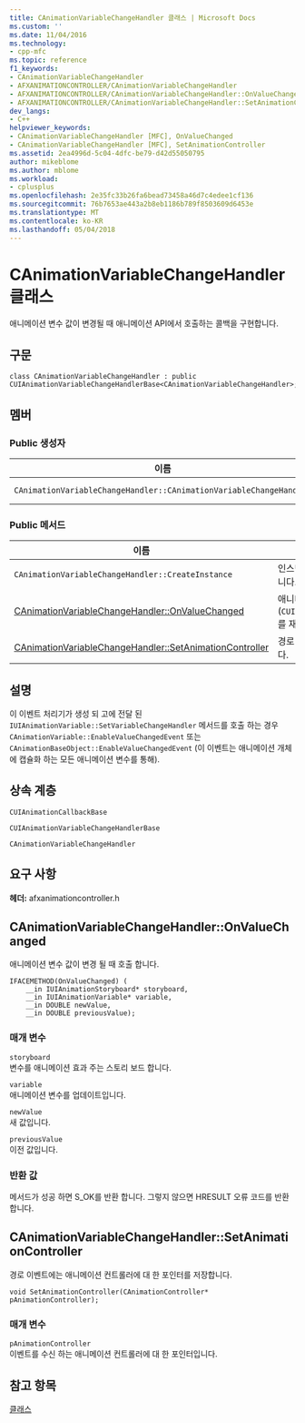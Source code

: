 ```yaml
---
title: CAnimationVariableChangeHandler 클래스 | Microsoft Docs
ms.custom: ''
ms.date: 11/04/2016
ms.technology:
- cpp-mfc
ms.topic: reference
f1_keywords:
- CAnimationVariableChangeHandler
- AFXANIMATIONCONTROLLER/CAnimationVariableChangeHandler
- AFXANIMATIONCONTROLLER/CAnimationVariableChangeHandler::OnValueChanged
- AFXANIMATIONCONTROLLER/CAnimationVariableChangeHandler::SetAnimationController
dev_langs:
- C++
helpviewer_keywords:
- CAnimationVariableChangeHandler [MFC], OnValueChanged
- CAnimationVariableChangeHandler [MFC], SetAnimationController
ms.assetid: 2ea4996d-5c04-4dfc-be79-d42d55050795
author: mikeblome
ms.author: mblome
ms.workload:
- cplusplus
ms.openlocfilehash: 2e35fc33b26fa6bead73458a46d7c4edee1cf136
ms.sourcegitcommit: 76b7653ae443a2b8eb1186b789f8503609d6453e
ms.translationtype: MT
ms.contentlocale: ko-KR
ms.lasthandoff: 05/04/2018
---
```

# <a name="canimationvariablechangehandler-class"></a>CAnimationVariableChangeHandler 클래스
애니메이션 변수 값이 변경될 때 애니메이션 API에서 호출하는 콜백을 구현합니다.  
  
## <a name="syntax"></a>구문  
  
```  
class CAnimationVariableChangeHandler : public CUIAnimationVariableChangeHandlerBase<CAnimationVariableChangeHandler>;  
```  
  
## <a name="members"></a>멤버  
  
### <a name="public-constructors"></a>Public 생성자  
  
|이름|설명|  
|----------|-----------------|  
|`CAnimationVariableChangeHandler::CAnimationVariableChangeHandler`|`CAnimationVariableChangeHandler` 개체를 생성합니다.|  
  
### <a name="public-methods"></a>Public 메서드  
  
|이름|설명|  
|----------|-----------------|  
|`CAnimationVariableChangeHandler::CreateInstance`|인스턴스를 만들고 `CAnimationVariableChangeHandler` 개체입니다.|  
|[CAnimationVariableChangeHandler::OnValueChanged](#onvaluechanged)|애니메이션 변수 값이 변경 될 때 호출 합니다. (`CUIAnimationVariableChangeHandlerBase::OnValueChanged`를 재정의합니다.)|  
|[CAnimationVariableChangeHandler::SetAnimationController](#setanimationcontroller)|경로 이벤트에는 애니메이션 컨트롤러에 대 한 포인터를 저장합니다.|  
  
## <a name="remarks"></a>설명  
 이 이벤트 처리기가 생성 되 고에 전달 된 `IUIAnimationVariable::SetVariableChangeHandler` 메서드를 호출 하는 경우 `CAnimationVariable::EnableValueChangedEvent` 또는 `CAnimationBaseObject::EnableValueChangedEvent` (이 이벤트는 애니메이션 개체에 캡슐화 하는 모든 애니메이션 변수를 통해).  
  
## <a name="inheritance-hierarchy"></a>상속 계층  
 `CUIAnimationCallbackBase`  
  
 `CUIAnimationVariableChangeHandlerBase`  
  
 `CAnimationVariableChangeHandler`  
  
## <a name="requirements"></a>요구 사항  
 **헤더:** afxanimationcontroller.h  
  
##  <a name="onvaluechanged"></a>  CAnimationVariableChangeHandler::OnValueChanged  
 애니메이션 변수 값이 변경 될 때 호출 합니다.  
  
```  
IFACEMETHOD(OnValueChanged) (
    __in IUIAnimationStoryboard* storyboard,
    __in IUIAnimationVariable* variable,
    __in DOUBLE newValue,
    __in DOUBLE previousValue);
```  
  
### <a name="parameters"></a>매개 변수  
 `storyboard`  
 변수를 애니메이션 효과 주는 스토리 보드 합니다.  
  
 `variable`  
 애니메이션 변수를 업데이트입니다.  
  
 `newValue`  
 새 값입니다.  
  
 `previousValue`  
 이전 값입니다.  
  
### <a name="return-value"></a>반환 값  
 메서드가 성공 하면 S_OK를 반환 합니다. 그렇지 않으면 HRESULT 오류 코드를 반환합니다.  
  
##  <a name="setanimationcontroller"></a>  CAnimationVariableChangeHandler::SetAnimationController  
 경로 이벤트에는 애니메이션 컨트롤러에 대 한 포인터를 저장합니다.  
  
```  
void SetAnimationController(CAnimationController* pAnimationController);
```  
  
### <a name="parameters"></a>매개 변수  
 `pAnimationController`  
 이벤트를 수신 하는 애니메이션 컨트롤러에 대 한 포인터입니다.  
  
## <a name="see-also"></a>참고 항목  
 [클래스](../../mfc/reference/mfc-classes.md)

